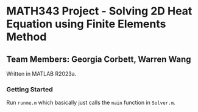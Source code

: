 # MATH343 Project - Solving 2D Heat Equation using Finite Elements Method
## Team Members: Georgia Corbett, Warren Wang

Written in MATLAB R2023a.

### Getting Started
Run `runme.m` which basically just calls the `main` function in `Solver.m`.